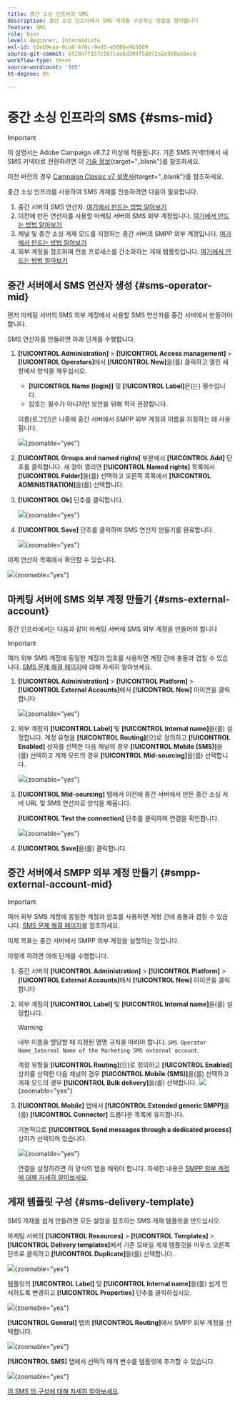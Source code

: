 ```yaml
---
title: 중간 소싱 인프라의 SMS
description: 중간 소싱 인프라에서 SMS 게재를 구성하는 방법을 알아봅니다
feature: SMS
role: User
level: Beginner, Intermediate
exl-id: b5eb9eaa-0ca8-478c-9ed5-e5006e9b5609
source-git-commit: 6f29a7f157c167cae6d304f5d972e2e958a56ec8
workflow-type: tm+mt
source-wordcount: '595'
ht-degree: 0%

---
```


# 중간 소싱 인프라의 SMS {#sms-mid}

>[!IMPORTANT]
>
>이 설명서는 Adobe Campaign v8.7.2 이상에 적용됩니다. 기존 SMS 커넥터에서 새 SMS 커넥터로 전환하려면 이 [기술 정보](https://experienceleague.adobe.com/docs/campaign/technotes-ac/tn-new/sms-migration){target="_blank"}를 참조하세요.
>
>이전 버전의 경우 [Campaign Classic v7 설명서](https://experienceleague.adobe.com/ko/docs/campaign-classic/using/sending-messages/sending-messages-on-mobiles/sms-set-up/sms-set-up){target="_blank"}를 참조하세요.

중간 소싱 인프라를 사용하여 SMS 게재를 전송하려면 다음이 필요합니다.

1. 중간 서버의 SMS 연산자. [여기에서 만드는 방법 알아보기](#sms-operator-mid)
1. 이전에 만든 연산자를 사용할 마케팅 서버의 SMS 외부 계정입니다. [여기에서 만드는 방법 알아보기](#sms-external-account)
1. 채널 및 중간 소싱 게재 모드를 지정하는 중간 서버의 SMPP 외부 계정입니다. [여기에서 만드는 방법 알아보기](#smpp-external-account-mid)
1. 외부 계정을 참조하여 전송 프로세스를 간소화하는 게재 템플릿입니다. [여기에서 만드는 방법 알아보기](#sms-delivery-template)

## 중간 서버에서 SMS 연산자 생성 {#sms-operator-mid}

먼저 마케팅 서버의 SMS 외부 계정에서 사용할 SMS 연산자를 중간 서버에서 만들어야 합니다.

SMS 연산자를 만들려면 아래 단계를 수행합니다.

1. **[!UICONTROL Administration]** > **[!UICONTROL Access management]** > **[!UICONTROL Operators]**&#x200B;에서 **[!UICONTROL New]**&#x200B;을(를) 클릭하고 열린 새 창에서 양식을 채우십시오.

   * **[!UICONTROL Name (login)]** 및 **[!UICONTROL Label]**&#x200B;은(는) 필수입니다.
   * 암호는 필수가 아니지만 보안을 위해 적극 권장합니다.

   이름(로그인)은 나중에 중간 서버에서 SMPP 외부 계정의 이름을 지정하는 데 사용됩니다.

   ![](assets/smsoperator_mid.png){zoomable="yes"}

1. **[!UICONTROL Groups and named rights]** 부분에서 **[!UICONTROL Add]** 단추를 클릭합니다.
새 창이 열리면 **[!UICONTROL Named rights]** 목록에서 **[!UICONTROL Folder]**&#x200B;을(를) 선택하고 오른쪽 목록에서 **[!UICONTROL ADMINISTRATION]**&#x200B;을(를) 선택합니다.

1. **[!UICONTROL Ok]** 단추를 클릭합니다.

   ![](assets/smsoperator_rights.png){zoomable="yes"}

1. **[!UICONTROL Save]** 단추를 클릭하여 SMS 연산자 만들기를 완료합니다.

   ![](assets/smsoperator_save.png){zoomable="yes"}

이제 연산자 목록에서 확인할 수 있습니다.

![](assets/smsoperator_list.png){zoomable="yes"}

## 마케팅 서버에 SMS 외부 계정 만들기 {#sms-external-account}

중간 인프라에서는 다음과 같이 마케팅 서버에 SMS 외부 계정을 만들어야 합니다

>[!IMPORTANT]
>
>여러 외부 SMS 계정에 동일한 계정과 암호를 사용하면 계정 간에 충돌과 겹칠 수 있습니다. [SMS 문제 해결 페이지](smpp-connection.md#sms-troubleshooting)에 대해 자세히 알아보세요.

1. **[!UICONTROL Administration]** > **[!UICONTROL Platform]** > **[!UICONTROL External Accounts]**&#x200B;에서 **[!UICONTROL New]** 아이콘을 클릭합니다

   ![](assets/sms_extaccount.png){zoomable="yes"}

1. 외부 계정의 **[!UICONTROL Label]** 및 **[!UICONTROL Internal name]**&#x200B;을(를) 설정합니다. 계정 유형을 **[!UICONTROL Routing]**(으)로 정의하고 **[!UICONTROL Enabled]** 상자를 선택한 다음 채널의 경우 **[!UICONTROL Mobile (SMS)]**&#x200B;을(를) 선택하고 게재 모드의 경우 **[!UICONTROL Mid-sourcing]**&#x200B;을(를) 선택합니다.

   ![](assets/mid_smsextaccount.png){zoomable="yes"}

1. **[!UICONTROL Mid-sourcing]** 탭에서 이전에 중간 서버에서 만든 중간 소싱 서버 URL 및 SMS 연산자로 양식을 채웁니다.

   **[!UICONTROL Test the connection]** 단추를 클릭하여 연결을 확인합니다.

   ![](assets/midtab_smsextaccount.png){zoomable="yes"}

1. **[!UICONTROL Save]**&#x200B;을(를) 클릭합니다.

## 중간 서버에서 SMPP 외부 계정 만들기 {#smpp-external-account-mid}

>[!IMPORTANT]
>
>여러 외부 SMS 계정에 동일한 계정과 암호를 사용하면 계정 간에 충돌과 겹칠 수 있습니다. [SMS 문제 해결 페이지](smpp-connection.md#sms-troubleshooting)를 참조하세요.

이제 목표는 중간 서버에서 SMPP 외부 계정을 설정하는 것입니다.

이렇게 하려면 아래 단계를 수행합니다.

1. 중간 서버의 **[!UICONTROL Administration]** > **[!UICONTROL Platform]** > **[!UICONTROL External Accounts]**&#x200B;에서 **[!UICONTROL New]** 아이콘을 클릭합니다

1. 외부 계정의 **[!UICONTROL Label]** 및 **[!UICONTROL Internal name]**&#x200B;을(를) 설정합니다.

   >[!WARNING]
   >
   >내부 이름을 할당할 때 지정된 명명 규칙을 따라야 합니다. `SMS Operator Name_Internal Name of the Marketing SMS external account`.
   >

   계정 유형을 **[!UICONTROL Routing]**(으)로 정의하고 **[!UICONTROL Enabled]** 상자를 선택한 다음 채널의 경우 **[!UICONTROL Mobile (SMS)]**&#x200B;을(를) 선택하고 게재 모드의 경우 **[!UICONTROL Bulk delivery]**&#x200B;을(를) 선택합니다.
   ![](assets/mid_extaccount.png){zoomable="yes"}

1. **[!UICONTROL Mobile]** 탭에서 **[!UICONTROL Extended generic SMPP]**&#x200B;을(를) **[!UICONTROL Connector]** 드롭다운 목록에 유지합니다.

   기본적으로 **[!UICONTROL Send messages through a dedicated process]** 상자가 선택되어 있습니다.

   ![](assets/sms_extaccount_connector.png){zoomable="yes"}

   연결을 설정하려면 이 양식의 탭을 채워야 합니다. 자세한 내용은 [SMPP 외부 계정에 대해 자세히 알아보세요](smpp-external-account.md#smpp-connection-settings).

## 게재 템플릿 구성 {#sms-delivery-template}

SMS 게재를 쉽게 만들려면 모든 설정을 참조하는 SMS 게재 템플릿을 만드십시오.

마케팅 서버의 **[!UICONTROL Resources]** > **[!UICONTROL Templates]** > **[!UICONTROL Delivery templates]**&#x200B;에서 기존 모바일 게재 템플릿을 마우스 오른쪽 단추로 클릭하고 **[!UICONTROL Duplicate]**&#x200B;을(를) 선택합니다.

![](assets/sms_template_duplicate.png){zoomable="yes"}

템플릿의 **[!UICONTROL Label]** 및 **[!UICONTROL Internal name]**&#x200B;을(를) 쉽게 인식하도록 변경하고 **[!UICONTROL Properties]** 단추를 클릭하십시오.

![](assets/sms_template_name.png){zoomable="yes"}

**[!UICONTROL General]** 탭의 **[!UICONTROL Routing]**&#x200B;에서 SMPP 외부 계정을 선택합니다.

![](assets/mid_template.png){zoomable="yes"}

**[!UICONTROL SMS]** 탭에서 선택적 매개 변수를 템플릿에 추가할 수 있습니다.

![](assets/sms_template_properties.png){zoomable="yes"}

[이 SMS 탭 구성에 대해 자세히 알아보세요](sms-delivery-settings.md).
